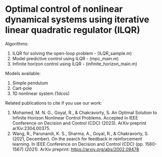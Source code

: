 # Optimal control of nonlinear dynamical systems using iterative linear quadratic regulator (ILQR)

Algorithms:
1. ILQR for solving the open-loop problem - (ILQR_sample.m)
2. Model predictive control using ILQR - (mpc_main.m)
3. Infinite horizon control using ILQR - (infinite_horizon_main.m)

Models available:
1. Simple pendulum
2. Cart-pole
3. 1D nonlinear system (1dcos)

Related publications to cite if you use our work:

1. Mohamed, M. N. G., Goyal, R., & Chakravorty, S. An Optimal Solution to Infinite Horizon Nonlinear Control Problems. Accepted in IEEE Conference on Decision and Control (CDC) (2023).  ArXiv preprint arXiv:2304.00375.
2. Wang, R., Parunandi, K. S., Sharma, A., Goyal, R., & Chakravorty, S. (2021, December). On the search for feedback in reinforcement learning. In IEEE Conference on Decision and Control (CDC) (pp. 1560-1567) (2021). ArXiv preprint: https://arxiv.org/abs/2002.09478

